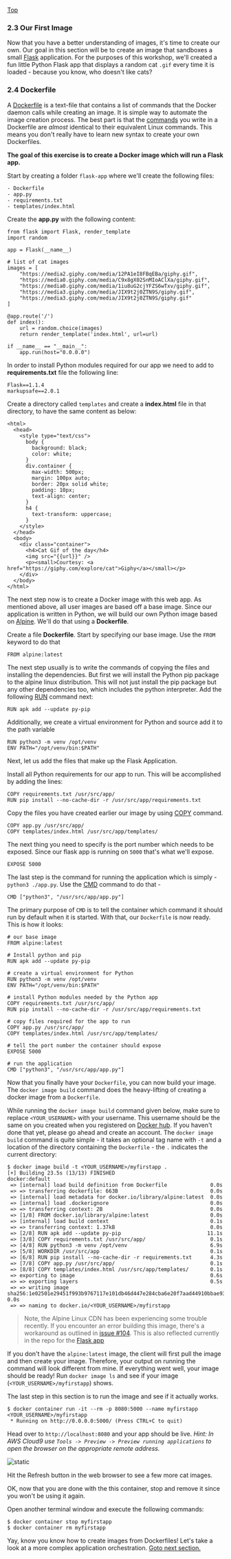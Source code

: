 <a href="Readme.md#table-of-contents" class="top" id="preface">Top</a>
<a id="our-image"></a>
### 2.3 Our First Image

Now that you have a better understanding of images, it's time to create our own. Our goal in this section will be to create an image that sandboxes a small [Flask](http://flask.pocoo.org) application.
For the purposes of this workshop, we'll created a fun little Python Flask app that displays a random cat `.gif` every time it is loaded - because you know, who doesn't like cats?

<a id="dockerfiles"></a>
### 2.4 Dockerfile

A [Dockerfile](https://docs.docker.com/engine/reference/builder/) is a text-file that contains a list of commands that the Docker daemon calls while creating an image. It is simple way to automate the image creation process. The best part is that the [commands](https://docs.docker.com/engine/reference/builder/) you write in a Dockerfile are *almost* identical to their equivalent Linux commands. This means you don't really have to learn new syntax to create your own Dockerfiles.

**The goal of this exercise is to create a Docker image which will run a Flask app.**

Start by creating a folder ```flask-app``` where we'll create the following files:

```
- Dockerfile
- app.py
- requirements.txt
- templates/index.html
```

Create the **app.py** with the following content:

```
from flask import Flask, render_template
import random

app = Flask(__name__)

# list of cat images
images = [
    "https://media2.giphy.com/media/12PA1eI8FBqEBa/giphy.gif",
    "https://media0.giphy.com/media/C9x8gX02SnMIoAClXa/giphy.gif",
    "https://media0.giphy.com/media/1iu8uG2cjYFZS6wTxv/giphy.gif",
    "https://media3.giphy.com/media/JIX9t2j0ZTN9S/giphy.gif",
    "https://media3.giphy.com/media/JIX9t2j0ZTN9S/giphy.gif"
]

@app.route('/')
def index():
    url = random.choice(images)
    return render_template('index.html', url=url)

if __name__ == "__main__":
    app.run(host="0.0.0.0")
```

In order to install Python modules required for our app we need to add to **requirements.txt** file the following line:

```
Flask==1.1.4
markupsafe==2.0.1
```

Create a directory called `templates` and create a **index.html** file in that directory, to have the same content as below:

```
<html>
  <head>
    <style type="text/css">
      body {
        background: black;
        color: white;
      }
      div.container {
        max-width: 500px;
        margin: 100px auto;
        border: 20px solid white;
        padding: 10px;
        text-align: center;
      }
      h4 {
        text-transform: uppercase;
      }
    </style>
  </head>
  <body>
    <div class="container">
      <h4>Cat Gif of the day</h4>
      <img src="{{url}}" />
      <p><small>Courtesy: <a href="https://giphy.com/explore/cat">Giphy</a></small></p>
    </div>
  </body>
</html>
```

The next step now is to create a Docker image with this web app. As mentioned above, all user images are based off a base image. Since our application is written in Python, we will build our own Python image based on [Alpine](https://hub.docker.com/_/alpine/). We'll do that using a **Dockerfile**.

Create a file **Dockerfile**.
Start by specifying our base image. Use the `FROM` keyword to do that

```
FROM alpine:latest
```

The next step usually is to write the commands of copying the files and installing the dependencies.
But first we will install the Python pip package to the alpine linux distribution. This will not just install the pip package but any other dependencies too, which includes the python interpreter. Add the following [RUN](https://docs.docker.com/engine/reference/builder/#run) command next:
```
RUN apk add --update py-pip
```

Additionally, we create a virtual environment for Python and source add it to the path variable
```
RUN python3 -m venv /opt/venv
ENV PATH="/opt/venv/bin:$PATH"
```

Next, let us add the files that make up the Flask Application.

Install all Python requirements for our app to run. This will be accomplished by adding the lines:

```
COPY requirements.txt /usr/src/app/
RUN pip install --no-cache-dir -r /usr/src/app/requirements.txt
```

Copy the files you have created earlier our image by using [COPY](https://docs.docker.com/engine/reference/builder/#copy)  command.

```
COPY app.py /usr/src/app/
COPY templates/index.html /usr/src/app/templates/
```

The next thing you need to specify is the port number which needs to be exposed. Since our flask app is running on `5000` that's what we'll expose.
```
EXPOSE 5000
```

The last step is the command for running the application which is simply - `python3 ./app.py`. Use the [CMD](https://docs.docker.com/engine/reference/builder/#cmd) command to do that -

```
CMD ["python3", "/usr/src/app/app.py"]
```

The primary purpose of `CMD` is to tell the container which command it should run by default when it is started. With that, our `Dockerfile` is now ready. This is how it looks:

```
# our base image
FROM alpine:latest

# Install python and pip
RUN apk add --update py-pip

# create a virtual environment for Python
RUN python3 -m venv /opt/venv
ENV PATH="/opt/venv/bin:$PATH"

# install Python modules needed by the Python app
COPY requirements.txt /usr/src/app/
RUN pip install --no-cache-dir -r /usr/src/app/requirements.txt

# copy files required for the app to run
COPY app.py /usr/src/app/
COPY templates/index.html /usr/src/app/templates/

# tell the port number the container should expose
EXPOSE 5000

# run the application
CMD ["python3", "/usr/src/app/app.py"]
```

Now that you finally have your `Dockerfile`, you can now build your image. The `docker image build` command does the heavy-lifting of creating a docker image from a `Dockerfile`.

While running the `docker image build` command given below, make sure to replace `<YOUR_USERNAME>`  with your username. This username should be the same on you created when you registered on [Docker hub](https://hub.docker.com). If you haven't done that yet, please go ahead and create an account. The `docker image build` command is quite simple - it takes an optional tag name with `-t` and a location of the directory containing the `Dockerfile` - the `.` indicates the current directory:

```
$ docker image build -t <YOUR_USERNAME>/myfirstapp .
[+] Building 23.5s (13/13) FINISHED                               docker:default
 => [internal] load build definition from Dockerfile              0.0s
 => => transferring dockerfile: 663B                              0.0s
 => [internal] load metadata for docker.io/library/alpine:latest  0.0s
 => [internal] load .dockerignore                                 0.0s
 => => transferring context: 2B                                   0.0s
 => [1/8] FROM docker.io/library/alpine:latest                    0.0s
 => [internal] load build context                                 0.1s
 => => transferring context: 1.37kB                               0.0s
 => [2/8] RUN apk add --update py-pip                            11.1s
 => [3/8] COPY requirements.txt /usr/src/app/                     0.1s
 => [4/8] RUN python3 -m venv /opt/venv                           6.9s
 => [5/8] WORKDIR /usr/src/app                                    0.1s
 => [6/8] RUN pip install --no-cache-dir -r requirements.txt      4.3s
 => [7/8] COPY app.py /usr/src/app/                               0.1s
 => [8/8] COPY templates/index.html /usr/src/app/templates/       0.1s
 => exporting to image                                            0.6s
 => => exporting layers                                           0.5s
 => => writing image sha256:1e02501e29451f993b9767117e101db46d447e284cba6e20f7aad44910bbae93        0.0s
 => => naming to docker.io/<YOUR_USERNAME>/myfirstapp
```
> Note, the Alpine Linux CDN has been experiencing some trouble recently. If you encounter an error building this image, there's a workaround as outlined in [issue #104](https://github.com/docker/docker-birthday-3/issues/104). This is also reflected currently in the repo for the [Flask app](https://github.com/docker/docker-birthday-3/tree/master/flask-app)

If you don't have the `alpine:latest` image, the client will first pull the image and then create your image. Therefore, your output on running the command will look different from mine. If everything went well, your image should be ready! Run `docker image ls` and see if your image (`<YOUR_USERNAME>/myfirstapp`) shows.

The last step in this section is to run the image and see if it actually works.

```
$ docker container run -it --rm -p 8080:5000 --name myfirstapp <YOUR_USERNAME>/myfirstapp
 * Running on http://0.0.0.0:5000/ (Press CTRL+C to quit)
```

Head over to `http://localhost:8080` and your app should be live.
_Hint: In AWS Cloud9 use `Tools -> Preview -> Preview running applications` to open the browser on the appropriate remote address._

<img src="https://raw.githubusercontent.com/docker/Docker-Birthday-3/master/tutorial-images/catgif.png" title="static">

Hit the Refresh button in the web browser to see a few more cat images.

OK, now that you are done with the this container, stop and remove it since you won't be using it again.

Open another terminal window and execute the following commands:

```
$ docker container stop myfirstapp
$ docker container rm myfirstapp
```

Yay, know you know how to create images from Dockerfiles! Let's take a look at a more complex application orchestration. <a href="3_compose.md">Goto next section.</a>
